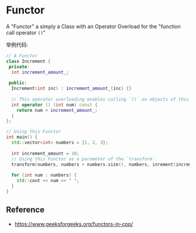 # Functor

A "Functor" a simply a Class with an Operator Overload for the "function call operator `()`"

举例代码:
```cpp
// A Functor
class Increment {
 private:
  int increment_amount_;
  
 public:
  Increment(int inc) : increment_amount_(inc) {}
  
  // This operator overloading enables calling `()` on objects of this Class
  int operator () (int num) const {
    return num + increment_amount_;
  }
};

// Using this Functor
int main() {
  std::vector<int> numbers = {1, 2, 3};
  
  int increment_amount = 10;
  // Using this Functor as a parameter of the `transform`.
  transform(numbers, numbers + numbers.size(), numbers, inrement(increment_amount));
  
  for (int num : numbers) {
    std::cout << num << " ";
  }
}
```


## Reference
* https://www.geeksforgeeks.org/functors-in-cpp/
